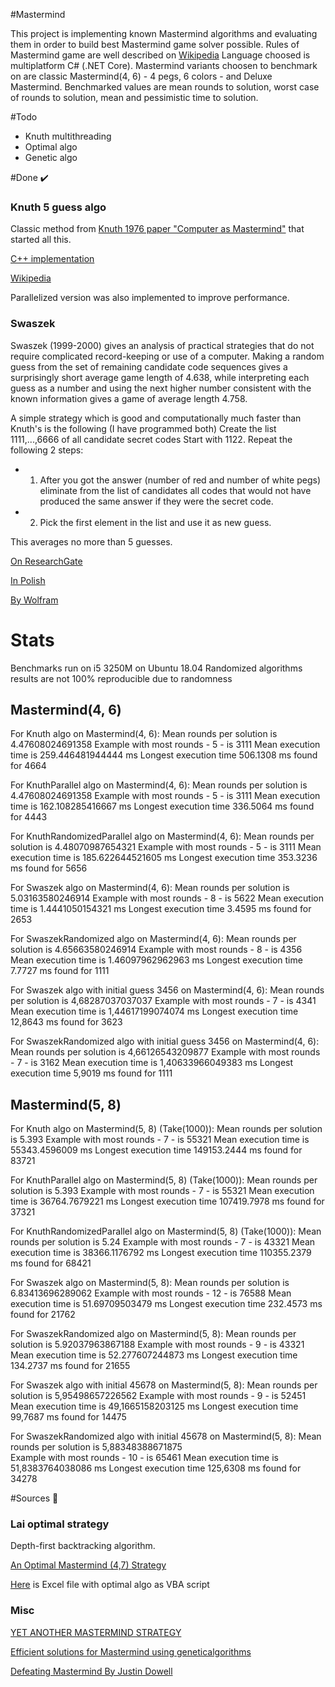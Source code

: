 #Mastermind

This project is implementing known Mastermind algorithms and evaluating them in order to build best Mastermind game solver possible.
Rules of Mastermind game are well described on [Wikipedia](https://en.wikipedia.org/wiki/Mastermind_(board_game)#Five-guess_algorithm)
Language choosed is multiplatform C# (.NET Core). Mastermind variants choosen to benchmark on are classic Mastermind(4, 6) - 4 pegs, 6 colors - and Deluxe Mastermind.
Benchmarked values are mean rounds to solution, worst case of rounds to solution, mean and pessimistic time to solution.

#Todo

- Knuth multithreading
- Optimal algo
- Genetic algo

#Done ✔️

### Knuth 5 guess algo

Classic method from [Knuth 1976 paper "Computer as Mastermind"](https://www.cs.uni.edu/~wallingf/teaching/cs3530/resources/knuth-mastermind.pdf) that started all this.

[C++ implementation](https://github.com/nattydredd/Mastermind-Five-Guess-Algorithm)

[Wikipedia](https://en.wikipedia.org/wiki/Mastermind_(board_game)#Five-guess_algorithm)

Parallelized version was also implemented to improve performance.

### Swaszek
Swaszek (1999-2000) gives an analysis of practical strategies that do not require complicated record-keeping or use of a computer. Making a random guess from the set of remaining candidate code sequences gives a surprisingly short average game length of 4.638, while interpreting each guess as a number and using the next higher number consistent with the known information gives a game of average length 4.758. 

A simple strategy which is good and computationally much faster than Knuth's is the following (I have programmed both)
Create the list 1111,...,6666 of all candidate secret codes
Start with 1122.
Repeat the following 2 steps:

* 1) After you got the answer (number of red and number of white pegs) eliminate from the list of candidates all codes that would not have produced the same answer if they were the secret code.

* 2) Pick the first element in the list and use it as new guess.

This averages no more than 5 guesses.

[On ResearchGate](https://www.researchgate.net/publication/268644635_The_mastermind_novice)

[In Polish](https://eduinf.waw.pl/inf/alg/001_search/0062.php)

[By Wolfram](http://mathworld.wolfram.com/Mastermind.html)

# Stats

Benchmarks run on i5 3250M on Ubuntu 18.04
Randomized algorithms results are not 100% reproducible due to randomness

## Mastermind(4, 6)

For Knuth algo on Mastermind(4, 6):
Mean rounds per solution is 4.47608024691358
Example with most rounds - 5 - is 3111
Mean execution time is 259.446481944444 ms
Longest execution time 506.1308 ms found for 4664

For KnuthParallel algo on Mastermind(4, 6):
Mean rounds per solution is 4.47608024691358
Example with most rounds - 5 - is 3111
Mean execution time is 162.108285416667 ms
Longest execution time 336.5064 ms found for 4443

For KnuthRandomizedParallel algo on Mastermind(4, 6):
Mean rounds per solution is 4.48070987654321
Example with most rounds - 5 - is 3111
Mean execution time is 185.622644521605 ms
Longest execution time 353.3236 ms found for 5656

For Swaszek algo on Mastermind(4, 6):
Mean rounds per solution is 5.03163580246914
Example with most rounds - 8 - is 5622
Mean execution time is 1.4441050154321 ms
Longest execution time 3.4595 ms found for 2653

For SwaszekRandomized algo on Mastermind(4, 6):
Mean rounds per solution is 4.65663580246914
Example with most rounds - 8 - is 4356
Mean execution time is 1.46097962962963 ms
Longest execution time 7.7727 ms found for 1111

For Swaszek algo with initial guess 3456 on Mastermind(4, 6):
Mean rounds per solution is 4,68287037037037
Example with most rounds - 7 - is 4341
Mean execution time is 1,44617199074074 ms
Longest execution time 12,8643 ms found for 3623

For SwaszekRandomized algo with initial guess 3456 on Mastermind(4, 6):
Mean rounds per solution is 4,66126543209877
Example with most rounds - 7 - is 3162
Mean execution time is 1,40633966049383 ms
Longest execution time 5,9019 ms found for 1111


## Mastermind(5, 8)


For Knuth algo on Mastermind(5, 8) (Take(1000)):
Mean rounds per solution is 5.393
Example with most rounds - 7 - is 55321
Mean execution time is 55343.4596009 ms
Longest execution time 149153.2444 ms found for 83721

For KnuthParallel algo on Mastermind(5, 8) (Take(1000)):
Mean rounds per solution is 5.393
Example with most rounds - 7 - is 55321
Mean execution time is 36764.7679221 ms
Longest execution time 107419.7978 ms found for 37321

For KnuthRandomizedParallel algo on Mastermind(5, 8) (Take(1000)):
Mean rounds per solution is 5.24
Example with most rounds - 7 - is 43321
Mean execution time is 38366.1176792 ms
Longest execution time 110355.2379 ms found for 68421

For Swaszek algo on Mastermind(5, 8):
Mean rounds per solution is 6.83413696289062
Example with most rounds - 12 - is 76588
Mean execution time is 51.69709503479 ms
Longest execution time 232.4573 ms found for 21762

For SwaszekRandomized algo on Mastermind(5, 8):
Mean rounds per solution is 5.92037963867188
Example with most rounds - 9 - is 43321
Mean execution time is 52.277607244873 ms
Longest execution time 134.2737 ms found for 21655

For Swaszek algo with initial 45678 on Mastermind(5, 8):
Mean rounds per solution is 5,95498657226562
Example with most rounds - 9 - is 52451
Mean execution time is 49,1665158203125 ms
Longest execution time 99,7687 ms found for 14475

For SwaszekRandomized algo with initial 45678 on Mastermind(5, 8):
Mean rounds per solution is 5,88348388671875                                                                                        
Example with most rounds - 10 - is 65461
Mean execution time is 51,8383764038086 ms
Longest execution time 125,6308 ms found for 34278

#Sources 🤔

### Lai optimal strategy
Depth-first backtracking algorithm.

[An Optimal Mastermind (4,7) Strategy](https://arxiv.org/pdf/1305.1010.pdf)

[Here](http://serkangur.freeservers.com) is Excel file with optimal algo as VBA script

### Misc
[YET ANOTHER MASTERMIND STRATEGY](http://www.philos.rug.nl/~barteld/master.pdf)

[Efficient solutions for Mastermind using geneticalgorithms](http://citeseerx.ist.psu.edu/viewdoc/download?doi=10.1.1.496.276&rep=rep1&type=pdf)

[Defeating Mastermind By Justin Dowell](http://mercury.webster.edu/aleshunas/Support%20Materials/Analysis/Dowelll%20-%20Mastermind%20v2-0.pdf)
